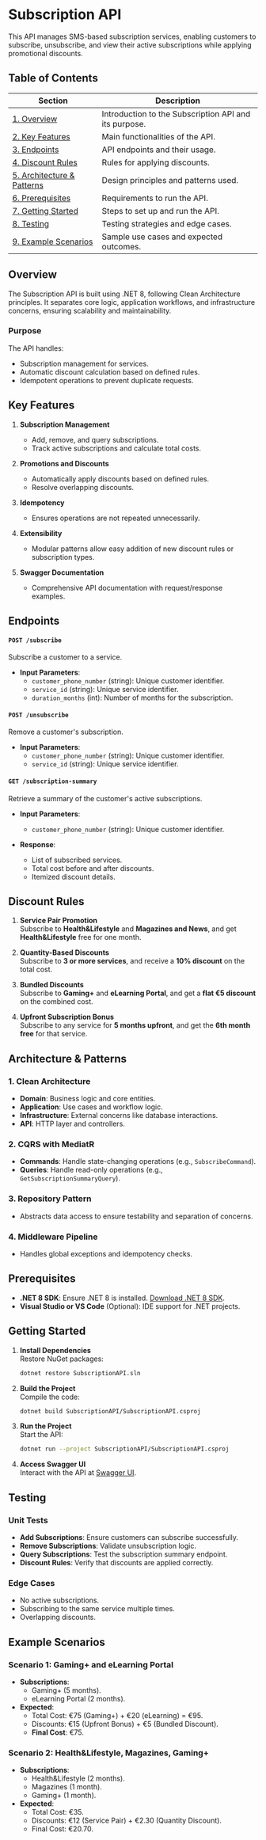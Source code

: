 # Subscription API

This API manages SMS-based subscription services, enabling customers to subscribe, unsubscribe, and view their active subscriptions while applying promotional discounts.

## Table of Contents

| Section                                               | Description                                           |
| ----------------------------------------------------- | ----------------------------------------------------- |
| [1. Overview](#overview)                              | Introduction to the Subscription API and its purpose. |
| [2. Key Features](#key-features)                      | Main functionalities of the API.                      |
| [3. Endpoints](#endpoints)                            | API endpoints and their usage.                        |
| [4. Discount Rules](#discount-rules)                  | Rules for applying discounts.                         |
| [5. Architecture & Patterns](#architecture--patterns) | Design principles and patterns used.                  |
| [6. Prerequisites](#prerequisites)                    | Requirements to run the API.                          |
| [7. Getting Started](#getting-started)                | Steps to set up and run the API.                      |
| [8. Testing](#testing)                                | Testing strategies and edge cases.                    |
| [9. Example Scenarios](#example-scenarios)            | Sample use cases and expected outcomes.               |

## Overview

The Subscription API is built using .NET 8, following Clean Architecture principles. It separates core logic, application workflows, and infrastructure concerns, ensuring scalability and maintainability.

### Purpose

The API handles:

-   Subscription management for services.
-   Automatic discount calculation based on defined rules.
-   Idempotent operations to prevent duplicate requests.

## Key Features

1. **Subscription Management**

    - Add, remove, and query subscriptions.
    - Track active subscriptions and calculate total costs.

2. **Promotions and Discounts**

    - Automatically apply discounts based on defined rules.
    - Resolve overlapping discounts.

3. **Idempotency**

    - Ensures operations are not repeated unnecessarily.

4. **Extensibility**

    - Modular patterns allow easy addition of new discount rules or subscription types.

5. **Swagger Documentation**
    - Comprehensive API documentation with request/response examples.

## Endpoints

#### **`POST /subscribe`**

Subscribe a customer to a service.

-   **Input Parameters**:
    -   `customer_phone_number` (string): Unique customer identifier.
    -   `service_id` (string): Unique service identifier.
    -   `duration_months` (int): Number of months for the subscription.

#### **`POST /unsubscribe`**

Remove a customer's subscription.

-   **Input Parameters**:
    -   `customer_phone_number` (string): Unique customer identifier.
    -   `service_id` (string): Unique service identifier.

#### **`GET /subscription-summary`**

Retrieve a summary of the customer's active subscriptions.

-   **Input Parameters**:

    -   `customer_phone_number` (string): Unique customer identifier.

-   **Response**:
    -   List of subscribed services.
    -   Total cost before and after discounts.
    -   Itemized discount details.

## Discount Rules

1. **Service Pair Promotion**  
   Subscribe to **Health&Lifestyle** and **Magazines and News**, and get **Health&Lifestyle** free for one month.

2. **Quantity-Based Discounts**  
   Subscribe to **3 or more services**, and receive a **10% discount** on the total cost.

3. **Bundled Discounts**  
   Subscribe to **Gaming+** and **eLearning Portal**, and get a **flat €5 discount** on the combined cost.

4. **Upfront Subscription Bonus**  
   Subscribe to any service for **5 months upfront**, and get the **6th month free** for that service.

## Architecture & Patterns

### 1. Clean Architecture

-   **Domain**: Business logic and core entities.
-   **Application**: Use cases and workflow logic.
-   **Infrastructure**: External concerns like database interactions.
-   **API**: HTTP layer and controllers.

### 2. CQRS with MediatR

-   **Commands**: Handle state-changing operations (e.g., `SubscribeCommand`).
-   **Queries**: Handle read-only operations (e.g., `GetSubscriptionSummaryQuery`).

### 3. Repository Pattern

-   Abstracts data access to ensure testability and separation of concerns.

### 4. Middleware Pipeline

-   Handles global exceptions and idempotency checks.

## Prerequisites

-   **.NET 8 SDK**: Ensure .NET 8 is installed. [Download .NET 8 SDK](https://dotnet.microsoft.com/download/dotnet).
-   **Visual Studio or VS Code** (Optional): IDE support for .NET projects.

## Getting Started

1. **Install Dependencies**  
   Restore NuGet packages:

    ```bash
    dotnet restore SubscriptionAPI.sln
    ```

2. **Build the Project**  
   Compile the code:

    ```bash
    dotnet build SubscriptionAPI/SubscriptionAPI.csproj
    ```

3. **Run the Project**  
   Start the API:

    ```bash
    dotnet run --project SubscriptionAPI/SubscriptionAPI.csproj
    ```

4. **Access Swagger UI**  
   Interact with the API at [Swagger UI](http://localhost:5170/swagger).

## Testing

### Unit Tests

-   **Add Subscriptions**: Ensure customers can subscribe successfully.
-   **Remove Subscriptions**: Validate unsubscription logic.
-   **Query Subscriptions**: Test the subscription summary endpoint.
-   **Discount Rules**: Verify that discounts are applied correctly.

### Edge Cases

-   No active subscriptions.
-   Subscribing to the same service multiple times.
-   Overlapping discounts.

## Example Scenarios

### Scenario 1: Gaming+ and eLearning Portal

-   **Subscriptions**:
    -   Gaming+ (5 months).
    -   eLearning Portal (2 months).
-   **Expected**:
    -   Total Cost: €75 (Gaming+) + €20 (eLearning) = €95.
    -   Discounts: €15 (Upfront Bonus) + €5 (Bundled Discount).
    -   **Final Cost**: €75.

### Scenario 2: Health&Lifestyle, Magazines, Gaming+

-   **Subscriptions**:
    -   Health&Lifestyle (2 months).
    -   Magazines (1 month).
    -   Gaming+ (1 month).
-   **Expected**:
    -   Total Cost: €35.
    -   Discounts: €12 (Service Pair) + €2.30 (Quantity Discount).
    -   Final Cost: €20.70.
